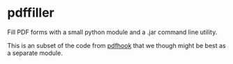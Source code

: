 # pdffiller

Fill PDF forms with a small python module and a .jar command line utility.

This is an subset of the code from [pdfhook](https://github.com/codeforamerica/pdfhook) that we though might be best as a separate module.

